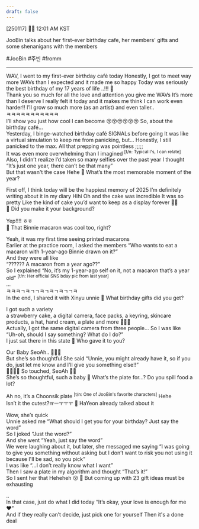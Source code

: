 ```yaml
---
draft: false
---
```

[250117] 🐣💭 12:01 AM KST

JooBin talks about her first-ever birthday cafe, her members' gifts and some shenanigans with the members

#JooBin #주빈 #fromm
___
WAV, I went to my first-ever birthday café today
Honestly, I got to meet way more WAVs than I expected
and it made me so happy
Today was seriously the best birthday of my 17 years of life
..!!!
🤍  
Thank you so much for all the love and attention you give me WAVs
It’s more than I deserve
I really felt it today and it makes me think I can work even harder!!
I’ll grow so much more (as an artist)
and even taller..  
ㅋㅋㅋㅋㅋㅋㅋㅋㅋㅋㅋ  
I’ll show you just how cool I can become
😚😚😚😚😚😚
So, about the birthday café...  
Yesterday, I binge-watched birthday café SIGNALs before going 
It was like a virtual simulation to keep me from panicking, but…
Honestly, I still panicked to the max.
All that prepping was pointless
;;;;;  
It was even more overwhelming than I imagined <sup>[t/n: Typical I's, I can relate]</sup>
Also, I didn’t realize I’d taken so many selfies over the past year
I thought “It’s just one year, there can’t be that many”  
But that wasn't the case
Hehe
🫧 What’s the most memorable moment of the year?

First off, I think today will be the happiest memory of 2025
I’m definitely writing about it in my diary
Hihi
Oh and the cake was incredible
It was so pretty
Like the kind of cake you’d want to keep as a display forever
🤍💚  
🫧 Did you make it your background?

Yep!!!! ㅎㅎ  
🫧 That Binnie macaron was cool too, right?

Yeah, it was my first time seeing printed macarons  
Earlier at the practice room, I asked the members
“Who wants to eat a macaron with 1-year-ago Binnie drawn on it?”  
And they were all like  
“?????? A macaron from a year ago??”  
So I explained 
“No, it’s my 1-year-ago self on it, not a macaron that’s a year old” 
<sup>[t/n: Her official SNS bday pic from last year]</sup>  
...  
ㅋㅋㅋㄱㅋㄱㄱㅋㄱㅋㄱㅋㄱㄱㅋ  
In the end, I shared it with Xinyu unnie
🫧 What birthday gifts did you get?

I got such a variety  
a strawberry cake, a digital camera, face packs, a keyring, skincare products, a hat, hand cream, a plate and more
🎊🎊🎊  
Actually, I got the same digital camera from three people... 
So I was like “Uh-oh, should I say something? What do I do?”  
I just sat there in this state
🫧 Who gave it to you?

Our Baby SeoAh.. 🥹🫶🏻  
But she’s so thoughtful
She said “Unnie, you might already have it, so if you do, just let me know and I’ll give you something else!!”  
🥹🥹🥹🥹 So touched, SeoAh 🫶🏻  
She’s so thoughtful, such a baby
🫧 What’s the plate for…? Do you spill food a lot?

Ah no, it’s a Choonsik plate <sup>[t/n: One of JooBin's favorite characters]</sup>
Hehe  
Isn’t it the cutest?ㅠㅡㅜㅜㅜ
🫧 HaYeon already talked about it

Wow, she’s quick  
Unnie asked me 
“What should I get you for your birthday? Just say the word”  
So I joked “Just the word?”  
And she went “Yeah, just say the word”  
We were laughing about it, but later, she messaged me saying
“I was going to give you something without asking but I don’t want to risk you not using it because I'll be sad, so you pick”  
I was like “...I don’t really know what I want”  
Then I saw a plate in my algorithm and thought “That’s it!”  
So I sent her that 
Heheheh 
😚
🫧 But coming up with 23 gift ideas must be exhausting

..  
In that case, just do what I did today
“It’s okay, your love is enough for me ❤️”  
And if they really can’t decide, just pick one for yourself 
Then it's a done deal